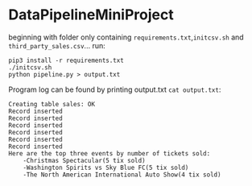 # DataPipelineMiniProject

beginning with folder only containing `requirements.txt`,`initcsv.sh` and `third_party_sales.csv`...
run:
```
pip3 install -r requirements.txt
./initcsv.sh
python pipeline.py > output.txt
```

Program log can be found by printing output.txt `cat output.txt`:
```
Creating table sales: OK
Record inserted
Record inserted
Record inserted
Record inserted
Record inserted
Record inserted
Here are the top three events by number of tickets sold:
    -Christmas Spectacular(5 tix sold)
    -Washington Spirits vs Sky Blue FC(5 tix sold)
    -The North American International Auto Show(4 tix sold)
```
